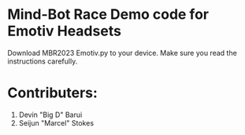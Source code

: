 # Mind-Bot Race Demo code for Emotiv Headsets 
Download MBR2023 Emotiv.py to your device. Make sure you read the instructions carefully.

# Contributers:

1. Devin "Big D" Barui
2. Seijun "Marcel" Stokes
